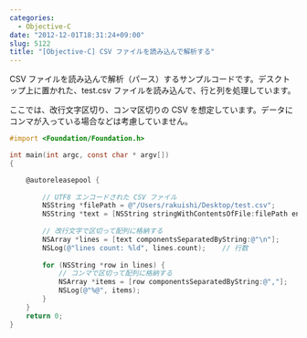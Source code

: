 ```yaml
---
categories:
  - Objective-C
date: "2012-12-01T18:31:24+09:00"
slug: 5122
title: "[Objective-C] CSV ファイルを読み込んで解析する"
---
```


CSV ファイルを読み込んで解析（パース）するサンプルコードです。デスクトップ上に置かれた、test.csv ファイルを読み込んで、行と列を処理しています。

ここでは、改行文字区切り、コンマ区切りの CSV を想定しています。データにコンマが入っている場合などは考慮していません。

```objective-c
#import <Foundation/Foundation.h>

int main(int argc, const char * argv[])
{

    @autoreleasepool {
        
        // UTF8 エンコードされた CSV ファイル
        NSString *filePath = @"/Users/rakuishi/Desktop/test.csv";
        NSString *text = [NSString stringWithContentsOfFile:filePath encoding:NSUTF8StringEncoding error:nil];
        
        // 改行文字で区切って配列に格納する
        NSArray *lines = [text componentsSeparatedByString:@"\n"];
        NSLog(@"lines count: %ld", lines.count);    // 行数
        
        for (NSString *row in lines) {
            // コンマで区切って配列に格納する
            NSArray *items = [row componentsSeparatedByString:@","];
            NSLog(@"%@", items);
        }
    }
    return 0;
}
```
